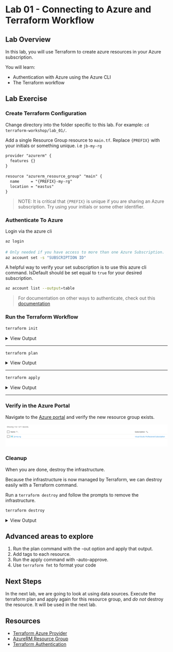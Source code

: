 # Lab 01 - Connecting to Azure and Terraform Workflow

## Lab Overview

In this lab, you will use Terraform to create azure resources in your Azure subscription.

You will learn:

* Authentication with Azure using the Azure CLI
* The Terraform workflow

## Lab Exercise

### Create Terraform Configuration

Change directory into the folder specific to this lab.
For example: `cd terraform-workshop/lab_01/`.

Add a single Resource Group resource to `main.tf`. Replace `{PREFIX}` with your initials or something unique. i.e `jb-my-rg`
``` hcl
provider "azurerm" {
  features {}
}

resource "azurerm_resource_group" "main" {
  name     = "{PREFIX}-my-rg"
  location = "eastus"
}
```

> NOTE: It is critical that `{PREFIX}` is unique if you are sharing an Azure subscription.  Try using your initials or some other identifier.

### Authenticate To Azure

Login via the azure cli

```sh
az login

# Only needed if you have access to more than one Azure Subscription.
az account set -s "SUBSCRIPTION ID"
```

A helpful way to verify your set subscription is to use this azure cli command. IsDefault should be set equal to `true` for your desired subscription.

``` sh
az account list --output=table
```

> For documentation on other ways to authenticate, check out this [documentation](https://www.terraform.io/docs/providers/azurerm/guides/service_principal_client_secret.html)

### Run the Terraform Workflow

```sh
terraform init
```

<details><summary>View Output</summary>
<p>

```sh
$ terraform init

Initializing the backend...

Initializing provider plugins...
- Checking for available provider plugins...
- Downloading plugin for provider "azurerm" (hashicorp/azurerm) 2.22.0...

The following providers do not have any version constraints in configuration,
so the latest version was installed.

To prevent automatic upgrades to new major versions that may contain breaking
changes, it is recommended to add version = "..." constraints to the
corresponding provider blocks in configuration, with the constraint strings
suggested below.

* provider.azurerm: version = "~> 2.22"

Terraform has been successfully initialized!

You may now begin working with Terraform. Try running "terraform plan" to see
any changes that are required for your infrastructure. All Terraform commands
should now work.

If you ever set or change modules or backend configuration for Terraform,
rerun this command to reinitialize your working directory. If you forget, other
commands will detect it and remind you to do so if necessary.
```

</p>
</details>

---

``` sh
terraform plan
```

<details><summary>View Output</summary>
<p>

```sh
$ terraform plan
Refreshing Terraform state in-memory prior to plan...
The refreshed state will be used to calculate this plan, but will not be
persisted to local or remote state storage.


------------------------------------------------------------------------

An execution plan has been generated and is shown below.
Resource actions are indicated with the following symbols:
  + create

Terraform will perform the following actions:

  # azurerm_resource_group.main will be created
  + resource "azurerm_resource_group" "main" {
      + id       = (known after apply)
      + location = "eastus"
      + name     = "jb-my-rg"
    }

Plan: 1 to add, 0 to change, 0 to destroy.

------------------------------------------------------------------------

Note: You didn't specify an "-out" parameter to save this plan, so Terraform
can't guarantee that exactly these actions will be performed if
"terraform apply" is subsequently run.
```

</p>
</details>

---

``` sh
terraform apply
```
<details><summary>View Output</summary>
<p>

```sh
$ terraform apply

An execution plan has been generated and is shown below.
Resource actions are indicated with the following symbols:
  + create

Terraform will perform the following actions:

  # azurerm_resource_group.main will be created
  + resource "azurerm_resource_group" "main" {
      + id       = (known after apply)
      + location = "eastus"
      + name     = "jb-my-rg"
    }

Plan: 1 to add, 0 to change, 0 to destroy.

Do you want to perform these actions?
  Terraform will perform the actions described above.
  Only 'yes' will be accepted to approve.

  Enter a value: yes

azurerm_resource_group.main: Creating...
azurerm_resource_group.main: Creation complete after 1s [id=/subscriptions/6a3a86cc-566e-4d64-bb47-52ca7cf96384/resourceGroups/jb-my-rg]

Apply complete! Resources: 1 added, 0 changed, 0 destroyed.
```

</p>
</details>

---

### Verify in the Azure Portal

Navigate to the [Azure portal](https://portal.azure.com/) and verify the new resource group exists.

![Resource Group]("../../img/ResourceGroup.png)

### Cleanup

When you are done, destroy the infrastructure.

Because the infrastructure is now managed by Terraform, we can destroy easily with a Terraform command.

Run a `terraform destroy` and follow the prompts to remove the infrastructure.

```sh
terraform destroy
```

<details><summary>View Output</summary>
<p>

```sh
$ terraform destroy
azurerm_resource_group.main: Refreshing state... [id=/subscriptions/6a3a86cc-566e-4d64-bb47-52ca7cf96384/resourceGroups/jb-my-rg]

An execution plan has been generated and is shown below.
Resource actions are indicated with the following symbols:
  - destroy

Terraform will perform the following actions:

  # azurerm_resource_group.main will be destroyed
  - resource "azurerm_resource_group" "main" {
      - id       = "/subscriptions/6a3a86cc-566e-4d64-bb47-52ca7cf96384/resourceGroups/jb-my-rg" -> null
      - location = "eastus" -> null
      - name     = "jb-my-rg" -> null
      - tags     = {} -> null
    }

Plan: 0 to add, 0 to change, 1 to destroy.

Do you really want to destroy all resources?
  Terraform will destroy all your managed infrastructure, as shown above.
  There is no undo. Only 'yes' will be accepted to confirm.

  Enter a value: yes

azurerm_resource_group.main: Destroying... [id=/subscriptions/6a3a86cc-566e-4d64-bb47-52ca7cf96384/resourceGroups/jb-my-rg]
azurerm_resource_group.main: Still destroying... [id=/subscriptions/6a3a86cc-566e-4d64-bb47-52ca7cf96384/resourceGroups/jb-my-rg, 10s elapsed]
azurerm_resource_group.main: Still destroying... [id=/subscriptions/6a3a86cc-566e-4d64-bb47-52ca7cf96384/resourceGroups/jb-my-rg, 20s elapsed]
azurerm_resource_group.main: Still destroying... [id=/subscriptions/6a3a86cc-566e-4d64-bb47-52ca7cf96384/resourceGroups/jb-my-rg, 30s elapsed]
azurerm_resource_group.main: Still destroying... [id=/subscriptions/6a3a86cc-566e-4d64-bb47-52ca7cf96384/resourceGroups/jb-my-rg, 40s elapsed]
azurerm_resource_group.main: Destruction complete after 47s

Destroy complete! Resources: 1 destroyed.
```
</p>
</details>

## Advanced areas to explore

  1. Run the plan command with the -out option and apply that output.
  2. Add tags to each resource.
  3. Run the apply command with -auto-approve.
  4. Use `terraform fmt` to format your code

## Next Steps

In the next lab, we are going to look at using data sources.  Execute the terraform plan and apply again for this resource group, and *do not* destroy the resource.  It will be used in the next lab.

## Resources

- [Terraform Azure Provider](https://www.terraform.io/docs/providers/azurerm/index.html)
- [AzureRM Resource Group](https://www.terraform.io/docs/providers/azurerm/r/resource_group.html)
- [Terraform Authentication](https://www.terraform.io/docs/providers/azurerm/guides/service_principal_client_secret.html)

